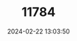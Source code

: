 ---
title: "11784"
category: "Leptoxis showalterii"
draft: false
date: 2024-02-22 13:03:50
languages:
  English: ["Coosa Rocksnail"]
---